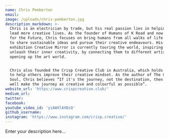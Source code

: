 ```yaml
---
name: Chris Pemberton
email:
image: /uploads/chris-pemberton.jpg
description_markdown: >-
  Chris is an electrician by trade, but his real passion lies in helping people
  lead more creative lives. As the founder of Humans of K Road and now Humans
  for the Future, Chris focuses on bring humans from all walks of life together
  to share sustainable ideas and pursue their creative endeavours. His
  exhibition Creative Mirror is currently touring the world, inspiring people to
  unleash their inner creativity, by connecting them to different artists and
  opening up the art world.


  Chris also founded the Crisp Creative Club in Australia, which holds sessions
  to help others improve their creative mindset. As the author of The Creative
  Soul, Chris believes “If it's the journey, not the destination, then we may as
  well make the journey as creative and colourful as possible”.
website_url: 'https://www.crispcreative.club/'
medium_url:
twitter:
facebook:
youtube_video_id: 'yiAWXlAXBzQ'
github_username:
instagram: 'https://www.instagram.com/crisp.creative/'
---
```


Enter your description here...

